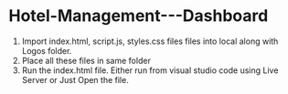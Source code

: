 # Hotel-Management---Dashboard
1. Import index.html, script.js, styles.css files files into local along with Logos folder.
2. Place all these files in same folder
3. Run the index.html file. Either run from visual studio code using Live Server or Just Open the file.
